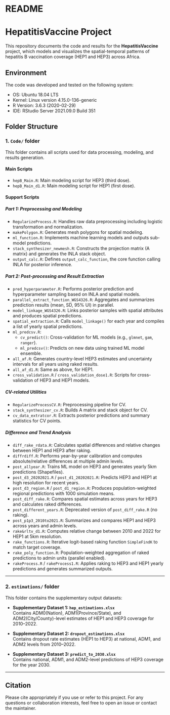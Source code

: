 README
================

# HepatitisVaccine Project

This repository documents the code and results for the
**HepatitisVaccine** project, which models and visualizes the
spatial-temporal patterns of hepatitis B vaccination coverage (HEP1 and
HEP3) across Africa.

## Environment

The code was developed and tested on the following system:

- OS: Ubuntu 18.04 LTS  
- Kernel: Linux version 4.15.0-136-generic  
- R Version: 3.6.3 (2020-02-29)  
- IDE: RStudio Server 2021.09.0 Build 351

## Folder Structure

### 1. `Code/` folder

This folder contains all scripts used for data processing, modeling, and
results generation.

#### Main Scripts

- `hepB_Main.R`: Main modeling script for HEP3 (third dose).
- `hepB_Main_d1.R`: Main modeling script for HEP1 (first dose).

#### Support Scripts

##### Part 1: Preprocessing and Modeling

- `RegularizeProcess.R`: Handles raw data preprocessing including
  logistic transformation and normalization.
- `makePolygon.R`: Generates mesh polygons for spatial modeling.
- `ml_function.R`: Implements machine learning models and outputs
  sub-model predictions.
- `stack_synthesizer_newmesh.R`: Constructs the projection matrix (A
  matrix) and generates the INLA stack object.
- `output_calc.R`: Defines `output_calc_function`, the core function
  calling INLA for posterior inference.

##### Part 2: Post-processing and Result Extraction

- `pred_hyperparameter.R`: Performs posterior prediction and
  hyperparameter sampling based on INLA and spatial models.
- `parallel_extract_function_WGS4326.R`: Aggregates and summarizes
  prediction results (mean, SD, 95% UI) in parallel.
- `model_linkage_WGS4326.R`: Links posterior samples with spatial
  attributes and produces spatial predictions.
- `spatial_extraction.R`: Calls `model_linkage()` for each year and
  compiles a list of yearly spatial predictions.
- `ml_predcsv.R`:
  - `cv_predict()`: Cross-validation for ML models (e.g., `glmnet`,
    `gam`, `ranger`).  
  - `ml_predcsv()`: Predicts on new data using trained ML model
    ensemble.
- `all_af.R`: Generates country-level HEP3 estimates and uncertainty
  intervals for all years using raked results.
- `all_af_d1.R`: Same as above, for HEP1.
- `cross_validation.R` / `cross_validation_dose1.R`: Scripts for
  cross-validation of HEP3 and HEP1 models.

##### CV-related Utilities

- `RegularizeProcessCV.R`: Preprocessing pipeline for CV.
- `stack_synthesizer_cv.R`: Builds A matrix and stack object for CV.
- `cv_data_extratcor.R`: Extracts posterior predictions and summary
  statistics for CV points.

##### Difference and Trend Analysis

- `diff_rake_rdata.R`: Calculates spatial differences and relative
  changes between HEP1 and HEP3 after raking.
- `diffrdiff.R`: Performs year-by-year calibration and computes
  absolute/relative differences at multiple admin levels.
- `post_allyear.R`: Trains ML model on HEP3 and generates yearly 5km
  predictions (Shapefiles).
- `post_d3_20202021.R` / `post_d1_20202021.R`: Predicts HEP3 and HEP1 at
  high resolution for recent years.
- `post_d3_region.R` / `post_d1_region.R`: Produces population-weighted
  regional predictions with 1000 simulation means.
- `post_diff_rake.R`: Compares spatial estimates across years for HEP3
  and calculates raked differences.
- `post_different_years.R`: Deprecated version of `post_diff_rake.R` (no
  raking).
- `post_p1p3_2010to2021.R`: Summarizes and compares HEP1 and HEP3 across
  years and admin levels.
- `rake&rltv_d1.R`: Computes relative change between 2010 and 2022 for
  HEP1 at 5km resolution.
- `rake_functions.R`: Iterative logit-based raking function
  `SimpleFindK` to match target coverage.
- `rake_poly_function.R`: Population-weighted aggregation of raked
  predictions to admin units (parallel enabled).
- `rakeProcess.R` / `rakeProcess1.R`: Applies raking to HEP3 and HEP1
  yearly predictions and generates summarized outputs.

------------------------------------------------------------------------

### 2. `estimations/` folder

This folder contains the supplementary output datasets:

- **Supplementary Dataset 1: `hep_estimations.xlsx`**  
  Contains ADM0(Nation), ADM1(Province/State), and ADM2(City/County)-level estimates of HEP1 and HEP3
  coverage for 2010–2022.

- **Supplementary Dataset 2: `dropout_estimations.xlsx`**  
  Contains dropout rate estimates (HEP1 to HEP3) at national, ADM1, and
  ADM2 levels from 2010–2022.

- **Supplementary Dataset 3: `predict_to_2030.xlsx`**  
  Contains national, ADM1, and ADM2-level predictions of HEP3 coverage
  for the year 2030.

------------------------------------------------------------------------

## Citation

Please cite appropriately if you use or refer to this project. For any
questions or collaboration interests, feel free to open an issue or
contact the maintainer.
